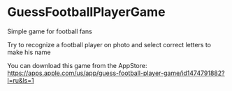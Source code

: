 # GuessFootballPlayerGame
Simple game for football fans

Try to recognize a football player on photo and select correct letters to make his name

You can download this game from the AppStore:
https://apps.apple.com/us/app/guess-football-player-game/id1474791882?l=ru&ls=1
